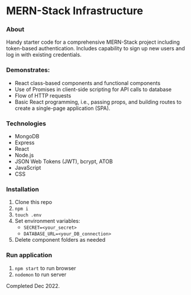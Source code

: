 # MERN-Stack Infrastructure

### About 
Handy starter code for a comprehensive MERN-Stack project including token-based authentication. Includes capability to sign up new users and log in with existing credentials. 

### Demonstrates: 
- React class-based components and functional components
- Use of Promises in client-side scripting for API calls to database
- Flow of HTTP requests
- Basic React programming, i.e., passing props, and building routes to create a single-page application (SPA). 

### Technologies

- MongoDB
- Express
- React
- Node.js
- JSON Web Tokens (JWT), bcrypt, ATOB
- JavaScript
- CSS

### Installation
1. Clone this repo
2. <code>npm i</code>
3. <code>touch .env </code>
4. Set environment variables: 
    - <code>SECRET=<your_secret></code>
    - <code>DATABASE_URL=<your_DB_connection></code>
5. Delete component folders as needed

### Run application
1. <code>npm start</code> to run browser 
2. <code>nodemon</code> to run server

Completed Dec 2022.     


